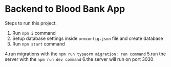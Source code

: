 # Backend to Blood Bank App

Steps to run this project:

1. Run `npm i` command
2. Setup database settings inside `ormconfig.json` file and create database
3. Run `npm start` command

4.run migrations with the `npm run typeorm migration: run command`
5.run the server with the `npm run dev command`
6.the server will run on port 3030
